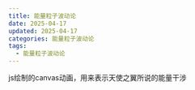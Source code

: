 ```yaml
---
title: 能量粒子波动论
date: 2025-04-17
updated: 2025-04-17
categories: 能量粒子波动论
tags:
  - 能量粒子波动论
---
```

js绘制的canvas动画，用来表示天使之翼所说的能量干涉
<ripple />
